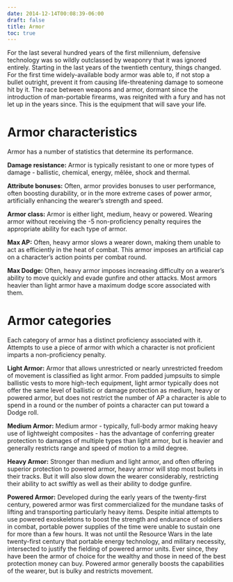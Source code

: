 ```yaml
---
date: 2014-12-14T00:08:39-06:00
draft: false
title: Armor
toc: true
---
```

For the last several hundred years of the first millennium, defensive technology was so wildly outclassed by weaponry that it was ignored entirely. Starting in the last years of the twentieth century, things changed. For the first time widely-available body armor was able to, if not stop a bullet outright, prevent it from causing life-threatening damage to someone hit by it. The race between weapons and armor, dormant since the introduction of man-portable firearms, was reignited with a fury and has not let up in the years since. This is the equipment that will save your life.
# Armor characteristics
Armor has a number of statistics that determine its performance.

**Damage resistance:** Armor is typically resistant to one or more types of damage - ballistic, chemical, energy, mêlée, shock and thermal.

**Attribute bonuses:** Often, armor provides bonuses to user performance, often boosting durability, or in the more extreme cases of power armor, artificially enhancing the wearer’s strength and speed.

**Armor class:** Armor is either light, medium, heavy or powered. Wearing armor without receiving the -5 non-proficiency penalty requires the appropriate ability for each type of armor.

**Max AP:** Often, heavy armor slows a wearer down, making them unable to act as efficiently in the heat of combat. This armor imposes an artificial cap on a character’s action points per combat round.

**Max Dodge:** Often, heavy armor imposes increasing difficulty on a wearer’s ability to move quickly and evade gunfire and other attacks. Most armors heavier than light armor have a maximum dodge score associated with them.

# Armor categories
Each category of armor has a distinct proficiency associated with it. Attempts to use a piece of armor with which a character is not proficient imparts a non-proficiency penalty.

**Light Armor:** Armor that allows unrestricted or nearly unrestricted freedom of movement is classified as light armor. From padded jumpsuits to simple ballistic vests to more high-tech equipment, light armor typically does not offer the same level of ballistic or damage protection as medium, heavy or powered armor, but does not restrict the number of AP a character is able to spend in a round or the number of points a character can put toward a Dodge roll.

**Medium Armor:** Medium armor - typically, full-body armor making heavy use of lightweight composites - has the advantage of conferring greater protection to damages of multiple types than light armor, but is heavier and generally restricts range and speed of motion to a mild degree.

**Heavy Armor:** Stronger than medium and light armor, and often offering superior protection to powered armor, heavy armor will stop most bullets in their tracks. But it will also slow down the wearer considerably, restricting their ability to act swiftly as well as their ability to dodge gunfire.

**Powered Armor:** Developed during the early years of the twenty-first century, powered armor was first commercialized for the mundane tasks of lifting and transporting particularly heavy items. Despite initial attempts to use powered exoskeletons to boost the strength and endurance of soldiers in combat, portable power supplies of the time were unable to sustain one for more than a few hours. It was not until the Resource Wars in the late twenty-first century that portable energy technology, and military necessity, intersected to justify the fielding of powered armor units. Ever since, they have been the armor of choice for the wealthy and those in need of the best protection money can buy. Powered armor generally boosts the capabilities of the wearer, but is bulky and restricts movement.
